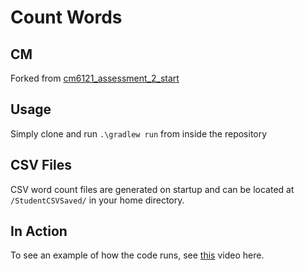 # Count Words
## CM

Forked from [cm6121_assessment_2_start](https://git.cardiff.ac.uk/ase-fundamentals-of-computing-with-java/year1-2022/cm6121_assessment_2_start)

## Usage
Simply clone and run `.\gradlew run` from inside the repository

## CSV Files
CSV word count files are generated on startup and can be located at `/StudentCSVSaved/` in your home directory. 

## In Action
To see an example of how the code runs, see [this](https://cf-my.sharepoint.com/:v:/g/personal/notttj_cardiff_ac_uk/EWqbL0pH5XtOgKBdOU5au8UBd8Z4sdIRXibbt_94aWjgUg?e=aKHKle) video here.
